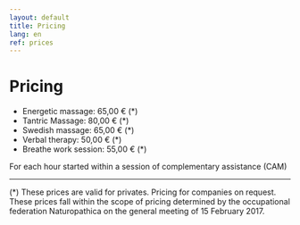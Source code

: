 ```yaml
---
layout: default
title: Pricing
lang: en
ref: prices
---
```

# Pricing

* Energetic massage: 65,00 € (*)
* Tantric Massage: 80,00 € (*)
* Swedish massage: 65,00 € (*)
* Verbal therapy: 50,00 € (*)
* Breathe work session: 55,00 € (*)


For each hour started within a session of complementary assistance (CAM)

---
(*) These prices are valid for privates. Pricing for companies on request.
These prices fall within the scope of pricing determined by the occupational federation Naturopathica on the general meeting of 15 February 2017.   
